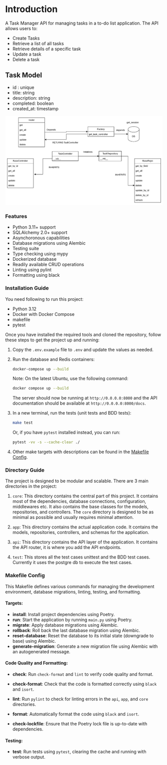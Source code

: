 # Introduction

A Task Manager API for managing tasks in a to-do list application. The API allows users to:

* Create Tasks
* Retrieve a list of all tasks
* Retrieve details of a specific task
* Update a task
* Delete a task

## Task Model

* id : unique
* title: string
* description: string
* completed: boolean
* created_at: timestamp

![diagram](/class_diag.png)
### Features

- Python 3.11+ support
- SQLAlchemy 2.0+ support
- Asynchoronous capabilities
- Database migrations using Alembic
- Testing suite
- Type checking using mypy
- Dockerized database
- Readily available CRUD operations
- Linting using pylint
- Formatting using black


### Installation Guide

You need following to run this project:

- Python 3.12
- Docker with Docker Compose
- makefile
- pytest

Once you have installed the required tools and cloned the repository, follow these steps to get the project up and running:

1. Copy the `.env.example` file to `.env` and update the values as needed.

2. Run the database and Redis containers:

    ```bash
    docker-compose up --build
    ```
    Note: On the latest Ubuntu, use the following command:

    ```bash
    docker compose up --build
    ```

    The server should now be running at `http://0.0.0.0:8000` and the API documentation should be available at `http://0.0.0.0:8000/docs`.

3. In a new terminal, run the tests (unit tests and BDD tests):

    ```bash
    make test
    ```

    Or, if you have `pytest` installed instead, you can run:

    ```bash
    pytest -vv -s --cache-clear ./
    ```

4. Other make targets with descriptions can be found in the [Makefile Config](#makefile-config).


### Directory Guide

The project is designed to be modular and scalable. There are 3 main directories in the project:

1. `core`: This directory contains the central part of this project. It contains most of the dependencies, database connections, configuration, middlewares etc. It also contains the base classes for the models, repositories, and controllers. The `core` directory is designed to be as minimal as possible and usually requires minimal attention.

2. `app`: This directory contains the actual application code. It contains the models, repositories, controllers, and schemas for the application. 

3. `api`: This directory contains the API layer of the application. It contains the API router, it is where you add the API endpoints.

4. `test`: This stores all the test cases unittest and the BDD test cases. Currently it uses the postgre db to execute the test cases.


### Makefile Config

This Makefile defines various commands for managing the development environment, database migrations, linting, testing, and formatting.

#### Targets:

- **install**: Install project dependencies using Poetry.
- **run**: Start the application by running `main.py` using Poetry.
- **migrate**: Apply database migrations using Alembic.
- **rollback**: Roll back the last database migration using Alembic.
- **reset-database**: Reset the database to its initial state (downgrade to base) using Alembic.
- **generate-migration**: Generate a new migration file using Alembic with an autogenerated message.
  
#### Code Quality and Formatting:
- **check**: Run `check-format` and `lint` to verify code quality and format.
- **check-format**: Check that the code is formatted correctly using `black` and `isort`.
- **lint**: Run `pylint` to check for linting errors in the `api`, `app`, and `core` directories.
- **format**: Automatically format the code using `black` and `isort`.

- **check-lockfile**: Ensure that the Poetry lock file is up-to-date with dependencies.
  
#### Testing:
- **test**: Run tests using `pytest`, clearing the cache and running with verbose output.
